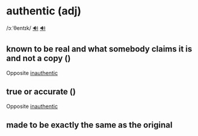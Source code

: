 # authentic (adj)

/ɔːˈθentɪk/ [🔊](https://www.oxfordlearnersdictionaries.com/media/english/uk_pron/a/aut/authe/authentic__gb_1.mp3) [🔊](https://www.oxfordlearnersdictionaries.com/media/english/us_pron/a/aut/authe/authentic__us_1.mp3)

## known to be real and what somebody claims it is and not a copy ()

Opposite [inauthentic]()

## true or accurate ()

Opposite [inauthentic]()

## made to be exactly the same as the original